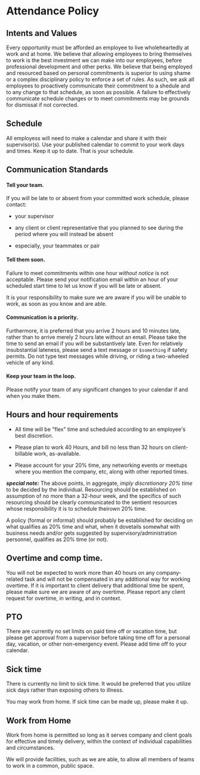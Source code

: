 # Attendance Policy

## Intents and Values

Every opportunity must be afforded an employee to live wholeheartedly at work
and at home.  We believe that allowing employees to bring themselves to work is
the best investment we can make into our employees, before professional
development and other perks.  We believe that being employed and resourced
based on personal commitments is superior to using shame or a complex
disciplinary policy to enforce a set of rules.  As such, we ask all employees
to proactively communicate their commitment to a shedule and to any change to
that schedule, as soon as possible.  A failure to effectively communicate
schedule changes or to meet commitments may be grounds for dismissal if not
corrected.

## Schedule

All employess will need to make a calendar and share it with their
supervisor(s).  Use your published calendar to commit to your work days and
times.  Keep it up to date.  That is your schedule.


## Communication Standards

#### Tell your team.

If you will be late to or absent from your committed work schedule, please
contact:

* your supervisor

* any client or client representative that you planned to see during the period
  where you will instead be absent

* especially, your teammates or pair

#### Tell them soon.

Failure to meet commitments within one hour *without notice* is not acceptable.
Please send your notification email within an hour of your scheduled start time
to let us know if you will be late or absent.

It is your responsibility to make sure we are aware if you will be unable to
work, as soon as you know and are able.

#### Communication is a priority.

Furthermore, it is preferred that you arrive 2 hours and 10 minutes late,
rather than to arrive merely 2 hours late without an email.  Please take the
time to send an email if you will be substantively late.  Even for relatively
insubstantial lateness, please send a text message or `$something` if safety
permits.  Do not type text messages while driving, or riding a two-wheeled
vehicle of any kind.

#### Keep your team in the loop.

Please notify your team of any significant changes to your calendar if and when
you make them.

## Hours and hour requirements

* All time will be "flex" time and scheduled according to an employee's best
  discretion.

* Please plan to work 40 Hours, and bill no less than 32 hours on
  client-billable work, as-available.

* Please account for your 20% time, any networking events or meetups where you
  mention the company, etc, along with other reported times.

***special note:*** The above points, in aggregate, *imply discretionary 20%
time* to be decided by the individual.  Resourcing should be established on
assumption of no more than a 32-hour week, and the specifics of such resourcing
should be clearly communicated to the sentient resources whose responsibility
it is to schedule theirown 20% time.

A policy (formal or informal) should probably be established for deciding on
what qualifies as 20% time and what, when it dovetails somewhat with business
needs and/or gets suggested by supervisory/administration personnel, qualifies
as 20% time (or not).

## Overtime and comp time.

You will not be expected to work more than 40 hours on any company-related task
and will not be compensated in any additional way for working overtime.  If it
is important to client delivery that additional time be spent, please make sure
we are aware of any overtime.  Please report any client request for overtime,
in writing, and in context.

## PTO

There are currently no set limits on paid time off or vacation time, but please
get approval from a supervisor before taking time off for a personal day,
vacation, or other non-emergency event.  Please add time off to your calendar.

## Sick time

There is currently no limit to sick time.  It would be preferred that you
utilize sick days rather than exposing others to illness.

You may work from home.  If sick time can be made up, please make it up.

## Work from Home

Work from home is permitted so long as it serves company and client goals for
effective and timely delivery, within the context of individual capabilities
and circumstances.

We will provide facilities, such as we are able, to allow all members of teams
to work in a common, public space.
